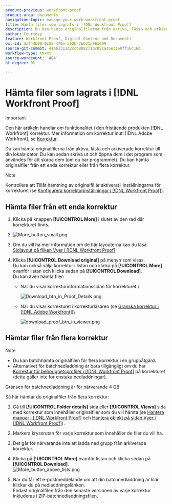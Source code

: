 ```yaml
---
product-previous: workfront-proof
product-area: documents
navigation-topic: manage-your-work-workfront-proof
title: Hämta filer som lagrats i [!DNL Workfront Proof]
description: Du kan hämta originalfilerna från aktiva, låsta och arkiverade korrektur till din lokala dator. Du kan sedan skriva ut och öppna dem i det program som användes för att skapa dem (om du har programmet). Du kan hämta originalfiler från ett enda korrektur eller från flera korrektur.
author: Courtney
feature: Workfront Proof, Digital Content and Documents
exl-id: daf44b00-0c55-470e-a52b-2bb21a961699
source-git-commit: 41ab1312d2ccb8b8271bc851a35e31e9ff18c16b
workflow-type: tm+mt
source-wordcount: '404'
ht-degree: 0%

---
```


# Hämta filer som lagrats i [!DNL Workfront Proof]

>[!IMPORTANT]
>
>Den här artikeln handlar om funktionalitet i den fristående produkten [!DNL Workfront] Korrektur. Mer information om korrektur inuti [!DNL Adobe Workfront], se [Korrektur](../../../review-and-approve-work/proofing/proofing.md).

Du kan hämta originalfilerna från aktiva, låsta och arkiverade korrektur till din lokala dator. Du kan sedan skriva ut och öppna dem i det program som användes för att skapa dem (om du har programmet). Du kan hämta originalfiler från ett enda korrektur eller från flera korrektur.

>[!NOTE]
>
>Kontrollera att Tillåt hämtning av originalfil är aktiverat i inställningarna för korrekturet (se [Konfigurera korrekturinställningar i [!DNL Workfront Proof]](../../../workfront-proof/wp-work-proofsfiles/manage-your-work/configure-proof-settings.md)).

## Hämta filer från ett enda korrektur

1. Klicka på knappen **[!UICONTROL More]** i slutet av den rad där korrekturet finns.
1. ![More_button_small.png](assets/more-button-small.png)

1. Om du vill ha mer information om de här layouterna kan du läsa [Sidlayout på fliken Vyer i [!DNL Workfront Proof]](../../../workfront-proof/wp-work-proofsfiles/basic-features/page-layout-view.md).
1. Klicka **[!UICONTROL Download original]** på menyn som visas.\
   Du kan också välja korrektur i listan och klicka på **[!UICONTROL More]** ovanför listan och klicka sedan på **[!UICONTROL Download]**.\
   Du kan även hämta filer:

   * När du visar korrekturinformationssidan för korrekturet.\

      ![Download_btn_in_Proof_Details.png](assets/download-btn-in-proof-details-350x32.png)

   * När du visar korrekturet i korrekturläsaren (se [Granska korrektur i [!DNL Adobe Workfront]](../../../review-and-approve-work/proofing/reviewing-proofs-within-workfront/review-proofs-in-wf.md))\

      ![download_proof_btn_in_viewer.png](assets/download-proof-btn-in-viewer.png)

## Hämtar filer från flera korrektur

>[!NOTE]
>
>* Du kan batchhämta originalfilen för flera korrektur i en gruppåtgärd.
>* Alternativet för batchnedladdning är bara tillgängligt om du har [Korrektur för behörighetsprofiler i [!DNL Workfront Proof]](../../../workfront-proof/wp-acct-admin/account-settings/proof-perm-profiles-in-wp.md) på korrekturet (detta gäller inte för enstaka nedladdningar).
>




Gränsen för batchnedladdning är för närvarande 4 GB

Så här hämtar du originalfiler från flera korrektur:

1. Gå till **[!UICONTROL Folder details]** sida eller **[!UICONTROL Views]** sida med korrektur som innehåller originalfiler som du vill hämta (se [Hantera mappar i [!DNL Workfront Proof]](../../../workfront-proof/wp-work-proofsfiles/organize-your-work/manage-folders.md) och [Hantera objekt på sidan Vyer i [!DNL Workfront Proof]](../../../workfront-proof/wp-work-proofsfiles/manage-your-work/manage-items-on-views-page.md)).

1. Markera kryssrutan för varje korrektur som innehåller de filer du vill ha.
1. Det går för närvarande inte att ladda ned grupp från arkiverade korrektur.
1. Klicka på **[!UICONTROL More]** ovanför listan och klicka sedan på **[!UICONTROL Download]**.\
   ![More_button_above_lists.png](assets/more-button-above-lists-350x42.png)

1. När du får ett e-postmeddelande om att din batchnedladdning är klar klickar du på nedladdningslänken.\
   Endast originalfilen från den senaste versionen av varje korrektur inkluderas i ZIP-batchnedladdningsfilen.
